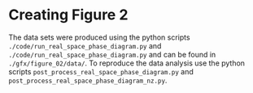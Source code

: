 # Creating Figure 2

The data sets were produced using the python scripts `./code/run_real_space_phase_diagram.py` and `./code/run_real_space_phase_diagram.py` and can be found in `./gfx/figure_02/data/`.
To reproduce the data analysis use the python scripts `post_process_real_space_phase_diagram.py` and `post_process_real_space_phase_diagram_nz.py`.